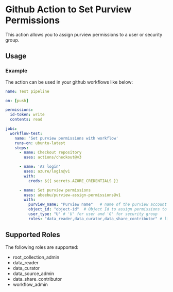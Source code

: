 # Github Action to Set Purview Permissions

This action allows you to assign purview permissions to a user or security group.

## Usage


### Example
The action can be used in your github workflows like below:

```yaml
name: Test pipeline

on: [push]

permissions:
  id-token: write
  contents: read

jobs:   
  workflow-test:
    name: 'Set purview permissions with workflow'
    runs-on: ubuntu-latest
    steps:
      - name: Checkout repository
        uses: actions/checkout@v3

      - name: 'Az login'
        uses: azure/login@v1
        with:
          creds: ${{ secrets.AZURE_CREDENTIALS }}

      - name: Set purview permissions
        uses: abeebu/purview-assign-permissions@v1
        with:
          purview_name: "Purview name"   # name of the purview account  
          object_id: "object-id"  # Object Id to assign permissions to
          user_type: "U" # 'U' for user and 'G' for security group
          roles: "data_reader,data_curator,data_share_contributor" # list of roles to assign separated by comma
```

## Supported Roles
The following roles are supported:
 - root_collection_admin
 - data_reader
 - data_curator
 - data_source_admin
 - data_share_contributor
 - workflow_admin

